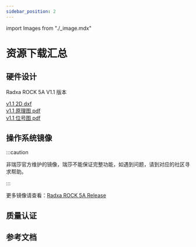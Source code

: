 ```yaml
---
sidebar_position: 2
---
```


import Images from "./\_image.mdx"

# 资源下载汇总

## 硬件设计

Radxa ROCK 5A V1.1 版本

[v1.1 2D dxf](https://dl.radxa.com/rock5/5a/docs/hw/radxa_rock5a_X1.11_2D.dxf)  
[v1.1 原理图 pdf](https://dl.radxa.com/rock5/5a/docs/hw/radxa_rock5a_V1.1_sch.pdf)  
[v1.1 位号图 pdf](https://dl.radxa.com/rock5/5a/docs/hw/radxa_rock5a_V1.1_smd.pdf)

## 操作系统镜像

<Images loader={false} system_img={true} spi_img={false} />

:::caution

非瑞莎官方维护的镜像，瑞莎不能保证完整功能，如遇到问题，请到对应的社区寻求帮助。

:::

更多镜像请查看：[Radxa ROCK 5A Release](https://github.com/radxa-build/rock-5a/releases)

## 质量认证

## 参考文档
